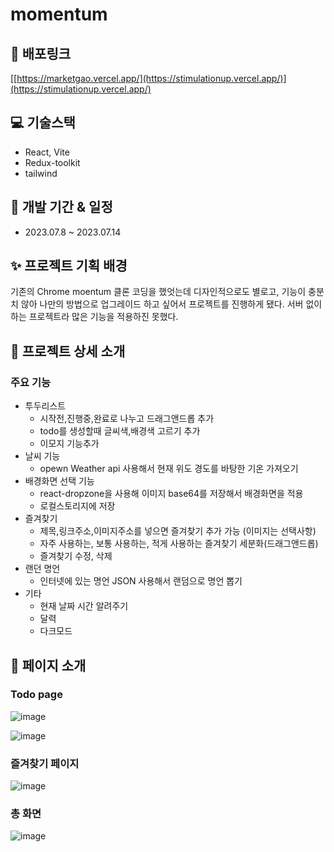 # momentum

## 🚀 배포링크
[[https://marketgao.vercel.app/](https://stimulationup.vercel.app/)](https://stimulationup.vercel.app/)
## 💻 기술스택
* React, Vite
* Redux-toolkit
* tailwind

## 🎈 개발 기간 & 일정
* 2023.07.8 ~ 2023.07.14

## ✨ 프로젝트 기획 배경
기존의 Chrome moentum 클론 코딩을 했엇는데 디자인적으로도 별로고, 기능이 충분치 않아 나만의 방법으로 업그레이드 하고 싶어서 프로젝트를 진행하게 됐다.
서버 없이 하는 프로젝트라 많은 기능을 적용하진 못했다.
## 🎊 프로젝트 상세 소개
### 주요 기능
* 투두리스트
  * 시작전,진행중,완료로 나누고 드래그앤드롭 추가
  * todo를 생성할때 글씨색,배경색 고르기 추가
  * 이모지 기능추가
* 날씨 기능
  * opewn Weather api 사용해서 현재 위도 경도를 바탕한 기온 가져오기 
* 배경화면 선택 기능
  * react-dropzone을 사용해 이미지 base64를 저장해서 배경화면을 적용
  * 로컬스토리지에 저장
* 즐겨찾기
  * 제목,링크주소,이미지주소를 넣으면 즐겨찾기 추가 가능 (이미지는 선택사항)
  * 자주 사용하는, 보통 사용하는, 적게 사용하는 즐겨찾기 세분화(드래그앤드롭)
  * 즐겨찾기 수정, 삭제
* 랜던 명언
  * 인터넷에 있는 명언 JSON 사용해서 랜덤으로 명언 뽑기
* 기타
  * 현재 날짜 시간 알려주기
  * 달력
  * 다크모드
## 📖 페이지 소개
### Todo page
![image](https://github.com/cyd5538/momentum-upgrade/assets/91642972/6628df5e-3d65-4459-b53f-12b479c8d968)

![image](https://github.com/cyd5538/momentum-upgrade/assets/91642972/1509a160-a89d-410c-9124-f204d054265a)


### 즐겨찾기 페이지
![image](https://github.com/cyd5538/momentum-upgrade/assets/91642972/00c11071-fcd2-41be-a576-d633c2e539b1)


### 총 화면
![image](https://github.com/cyd5538/momentum-upgrade/assets/91642972/1e92aa3e-adb5-4d7b-ab7d-f0b7c189ec71)

